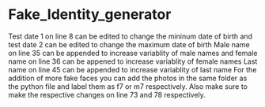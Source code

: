 # Fake_Identity_generator
Test date 1 on line 8 can be edited to change the mininum date of birth and test date 2 can be edited to change the maximum date of birth
Male name on line 35 can be appended to increase variablity of male names and female name on line 36 can be appened to increase variablity of female names
Last name on line 45 can be appended to increase variablity of last name
For the addition of more fake faces you can add the photos in the same folder as the python file and label them as f7 or m7 respectively. Also make sure to make the respective changes on line 73 and 78 respectively. 
